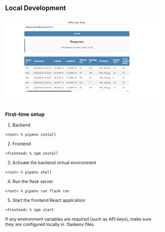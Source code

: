 ## Local Development
![Alt text](./frontend/public/Picture1.png)

### First-time setup

1. Backend

```shell
<root> % pipenv install
```

2. Frontend

```shell
<frontend> % npm install
```
3. Activate the backend virtual environment

```shell
<root> % pipenv shell
```
4. Run the flask server

```shell
<root> % pipenv run flask run
```

5. Start the frontend React application

```shell
<frontend> % npm start
```

 If any environment variables are required (such as API keys), make sure they are configured locally in .flaskenv files.
